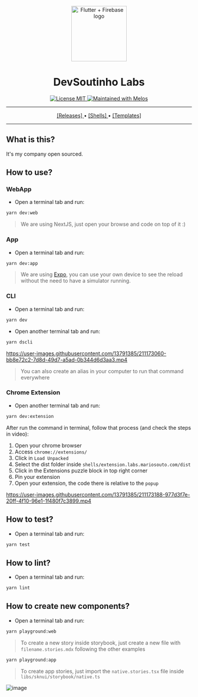 <p align="center">
  <a href="https://github.com/devsoutinho">
    <img width="150px" src="https://github.com/devsoutinho.png" alt="Flutter + Firebase logo"><br/>
  </a>
  <h1 align="center">DevSoutinho Labs</h1>
</p>

<p align="center">
  <a href="./LICENSE">
    <img src="https://img.shields.io/badge/licence-MIT-orange.svg" alt="License MIT" />
  </a>
  <a href="https://github.com/yarnpkg/yarn">
    <img src="https://img.shields.io/badge/maintained%20with-yarn-006db2.svg" alt="Maintained with Melos" />
  </a>
</p>

---
<p align="center">
   <a href="https://github.com/devsoutinho/labs.mariosouto.com/releases">
      [Releases]
   </a>
   <span> • </span>
   <a href="./shells/">
      [Shells]
   </a>
   <span> • </span>
   <a href="./templates">
      [Templates]
   </a>
<p/>

---

## What is this?

It's my company open sourced.

## How to use?

### WebApp

- Open a terminal tab and run:

```sh
yarn dev:web
```

> We are using NextJS, just open your browse and code on top of it :)

### App
- Open a terminal tab and run:
```sh
yarn dev:app
```

> We are using [Expo](https://expo.dev/home), you can use your own device to see the reload without the need to have a simulator running.

### CLI

- Open a terminal tab and run:

```sh
yarn dev
```

- Open another terminal tab and run:

```sh
yarn dscli
```

https://user-images.githubusercontent.com/13791385/211173060-bb8e72c2-7d8d-49d7-a5ad-0b344d6d3aa3.mp4

> You can also create an alias in your computer to run that command everywhere

### Chrome Extension


- Open another terminal tab and run:

```sh
yarn dev:extension
```

After run the command in terminal, follow that process (and check the steps in video):

1. Open your chrome browser
1. Access `chrome://extensions/`
1. Click in `Load Unpacked`
1. Select the dist folder inside `shells/extension.labs.mariosouto.com/dist`
1. Click in the Extensions puzzle block in top right corner
1. Pin your extension
1. Open your extension, the code there is relative to the `popup`


https://user-images.githubusercontent.com/13791385/211173188-977d3f7e-20ff-4f10-96e1-1f480f7c3899.mp4

## How to test?

- Open a terminal tab and run:

```sh
yarn test
```

## How to lint?

- Open a terminal tab and run:

```sh
yarn lint
```

## How to create new components? 

- Open a terminal tab and run:

```sh
yarn playground:web
```

> To create a new story inside storybook, just create a new file with `filename.stories.mdx` following the other examples

```sh
yarn playground:app
```

> To create app stories, just import the `native.stories.tsx` file inside `libs/sknui/storybook/native.ts`


![image](https://user-images.githubusercontent.com/13791385/211199716-3837f0e9-41dc-4619-9677-3921b6728cf4.png)

